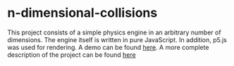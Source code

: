 # n-dimensional-collisions
This project consists of a simple physics engine in an arbitrary number of dimensions.
The engine itself is written in pure JavaScript.
In addition, p5.js was used for rendering.
A demo can be found [here](https://diegolopez.me/n-dimensional-collisions).
A more complete description of the project can be found [here](https://diegolopez.me/projects/n-dimensional-collisions)
